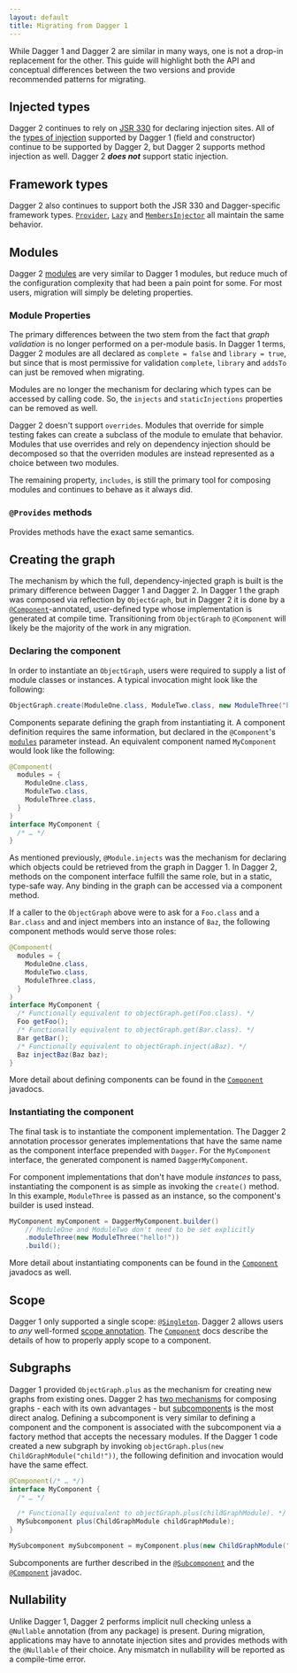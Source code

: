 ```yaml
---
layout: default
title: Migrating from Dagger 1
---
```


While Dagger 1 and Dagger 2 are similar in many ways, one is not a drop-in
replacement for the other.  This guide will highlight both the API and
conceptual differences between the two versions and provide recommended patterns
for migrating.


## Injected types

Dagger 2 continues to rely on [JSR 330] for declaring injection sites. All of
the [types of injection][Inject] supported by Dagger 1 (field and constructor)
continue to be supported by Dagger 2, but Dagger 2 supports method injection
as well. Dagger 2 ***does not*** support static injection.

## Framework types

Dagger 2 also continues to support both the JSR 330 and Dagger-specific
framework types. [`Provider`][Provider], [`Lazy`][Lazy] and
[`MembersInjector`][MembersInjector] all maintain the same behavior.

## Modules

Dagger 2 [modules][Module] are very similar to Dagger 1 modules, but reduce much
of the configuration complexity that had been a pain point for some.  For most
users, migration will simply be deleting properties.

### Module Properties

The primary differences between the two stem from the fact that _graph
validation_ is no longer performed on a per-module basis. In Dagger 1 terms,
Dagger 2 modules are all declared as `complete = false` and `library = true`,
but since that is most permissive for validation `complete`, `library` and
`addsTo` can just be removed when migrating.

Modules are no longer the mechanism for declaring which types can be accessed by
calling code.  So, the `injects` and `staticInjections` properties can be
removed as well.

Dagger 2 doesn't support `overrides`.  Modules that override for simple testing
fakes can create a subclass of the module to emulate that behavior.  Modules
that use overrides and rely on dependency injection should be decomposed so that
the overriden modules are instead represented as a choice between two modules.

The remaining property, `includes`, is still the primary tool for composing
modules and continues to behave as it always did.

### `@Provides` methods

Provides methods have the exact same semantics.

## Creating the graph

The mechanism by which the full, dependency-injected graph is built is the
primary difference between Dagger 1 and Dagger 2. In Dagger 1 the graph was
composed via reflection by `ObjectGraph`, but in Dagger 2 it is done by a
[`@Component`][Component]-annotated, user-defined type whose implementation is
generated at compile time. Transitioning from `ObjectGraph` to `@Component` will
likely be the majority of the work in any migration.

### Declaring the component

In order to instantiate an `ObjectGraph`, users were required to supply a list
of module classes or instances.  A typical invocation might look like the
following:

```java
ObjectGraph.create(ModuleOne.class, ModuleTwo.class, new ModuleThree("hello!"));
```

Components separate defining the graph from instantiating it. A component
definition requires the same information, but declared in the `@Component`'s
[`modules`][Component-modules] parameter instead.  An equivalent component named
`MyComponent` would look like the following:

```java
@Component(
  modules = {
    ModuleOne.class,
    ModuleTwo.class,
    ModuleThree.class,
  }
)
interface MyComponent {
  /* … */
}
```

As mentioned previously, `@Module.injects` was the mechanism for declaring which
objects could be retrieved from the graph in Dagger 1.  In Dagger 2, methods on
the component interface fulfill the same role, but in a static, type-safe
way. Any binding in the graph can be accessed via a component method.

If a caller to the `ObjectGraph` above were to ask for a `Foo.class` and a
`Bar.class` and and inject members into an instance of `Baz`, the following
component methods would serve those roles:

```java
@Component(
  modules = {
    ModuleOne.class,
    ModuleTwo.class,
    ModuleThree.class,
  }
)
interface MyComponent {
  /* Functionally equivalent to objectGraph.get(Foo.class). */
  Foo getFoo();
  /* Functionally equivalent to objectGraph.get(Bar.class). */
  Bar getBar();
  /* Functionally equivalent to objectGraph.inject(aBaz). */
  Baz injectBaz(Baz baz);
}
```

More detail about defining components can be found in the
[`Component`][Component] javadocs.

### Instantiating the component

The final task is to instantiate the component implementation. The Dagger 2
annotation processor generates implementations that have the same name as the
component interface prepended with `Dagger`. For the `MyComponent` interface,
the generated component is named `DaggerMyComponent`.

For component implementations that don't have module _instances_ to pass,
instantiating the component is as simple as invoking the `create()` method. In
this example, `ModuleThree` is passed as an instance, so the component's builder
is used instead.

```java
MyComponent myComponent = DaggerMyComponent.builder()
    // ModuleOne and ModuleTwo don't need to be set explicitly
    .moduleThree(new ModuleThree("hello!"))
    .build();
```

More detail about instantiating components can be found in the
[`Component`][Component] javadocs as well.

## Scope

Dagger 1 only supported a single scope: [`@Singleton`][Singleton].  Dagger 2
allows users to _any_ well-formed [scope annotation][Scope].  The
[`Component`][Component] docs describe the details of how to properly apply
scope to a component.

## Subgraphs

Dagger 1 provided `ObjectGraph.plus` as the mechanism for creating new graphs
from existing ones.  Dagger 2 has [two mechanisms][component-relationships] for
composing graphs - each with its own advantages - but
[subcomponents][Subcomponent] is the most direct analog.  Defining a
subcomponent is very similar to defining a component and the component is
associated with the subcomponent via a factory method that accepts the necessary
modules.  If the Dagger 1 code created a new subgraph by invoking
`objectGraph.plus(new ChildGraphModule("child!"))`, the following definition and
invocation would have the same effect.

```java
@Component(/* … */)
interface MyComponent {
  /* … */

  /* Functionally equivalent to objectGraph.plus(childGraphModule). */
  MySubcomponent plus(ChildGraphModule childGraphModule);
}
```

```java
MySubcomponent mySubcomponent = myComponent.plus(new ChildGraphModule("child!"));
```

Subcomponents are further described in the [`@Subcomponent`][Subcomponent] and
the [`@Component`][component-subcomponents] javadoc.

## Nullability

Unlike Dagger 1, Dagger 2 performs implicit null checking unless a `@Nullable`
annotation (from any package) is present.  During migration, applications may
have to annotate injection sites and provides methods with the `@Nullable` of
their choice. Any mismatch in nullability will be reported as a compile-time
error.

<!-- References -->

[Component]: api/latest/dagger/Component.html
[Component-modules]: api/latest/dagger/Component.html#modules()
[component-relationships]: api/latest/dagger/Component.html#component-relationships
[component-subcomponents]: api/latest/dagger/Component.html#subcomponents
[Inject]: http://docs.oracle.com/javaee/7/api/javax/inject/Inject.html
[JSR 330]: https://jcp.org/en/jsr/detail?id=330
[Lazy]: api/latest/dagger/Lazy.html
[MembersInjector]: api/latest/dagger/MembersInjector.html
[Module]: api/latest/dagger/Module.html
[Provider]: http://docs.oracle.com/javaee/7/api/javax/inject/Provider.html
[Provides]: api/latest/dagger/Provides.html
[Scope]: http://docs.oracle.com/javaee/7/api/javax/inject/Scope.html
[Singleton]: http://docs.oracle.com/javaee/7/api/javax/inject/Singleton.html
[Subcomponent]: api/latest/dagger/Subcomponent.html

